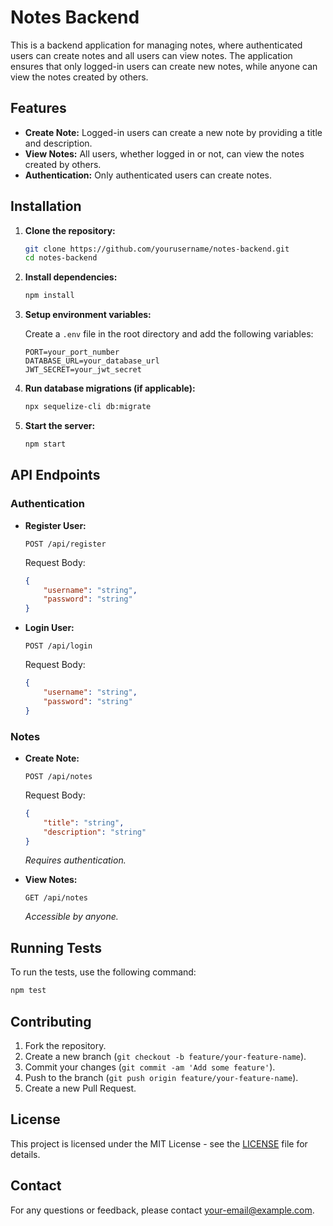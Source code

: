 
# Notes Backend

This is a backend application for managing notes, where authenticated users can create notes and all users can view notes. The application ensures that only logged-in users can create new notes, while anyone can view the notes created by others.

## Features

- **Create Note:** Logged-in users can create a new note by providing a title and description.
- **View Notes:** All users, whether logged in or not, can view the notes created by others.
- **Authentication:** Only authenticated users can create notes.

## Installation

1. **Clone the repository:**

    ```bash
    git clone https://github.com/yourusername/notes-backend.git
    cd notes-backend
    ```

2. **Install dependencies:**

    ```bash
    npm install
    ```

3. **Setup environment variables:**

    Create a `.env` file in the root directory and add the following variables:

    ```env
    PORT=your_port_number
    DATABASE_URL=your_database_url
    JWT_SECRET=your_jwt_secret
    ```

4. **Run database migrations (if applicable):**

    ```bash
    npx sequelize-cli db:migrate
    ```

5. **Start the server:**

    ```bash
    npm start
    ```

## API Endpoints

### Authentication

- **Register User:**

    ```http
    POST /api/register
    ```

    Request Body:
    ```json
    {
        "username": "string",
        "password": "string"
    }
    ```

- **Login User:**

    ```http
    POST /api/login
    ```

    Request Body:
    ```json
    {
        "username": "string",
        "password": "string"
    }
    ```

### Notes

- **Create Note:**

    ```http
    POST /api/notes
    ```

    Request Body:
    ```json
    {
        "title": "string",
        "description": "string"
    }
    ```

    *Requires authentication.*

- **View Notes:**

    ```http
    GET /api/notes
    ```

    *Accessible by anyone.*

## Running Tests

To run the tests, use the following command:

```bash
npm test
```

## Contributing

1. Fork the repository.
2. Create a new branch (`git checkout -b feature/your-feature-name`).
3. Commit your changes (`git commit -am 'Add some feature'`).
4. Push to the branch (`git push origin feature/your-feature-name`).
5. Create a new Pull Request.

## License

This project is licensed under the MIT License - see the [LICENSE](LICENSE) file for details.

## Contact

For any questions or feedback, please contact [your-email@example.com](mailto:your-email@example.com).
